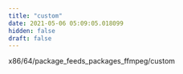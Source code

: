```yaml
---
title: "custom"
date: 2021-05-06 05:09:05.018099
hidden: false
draft: false
---
```


x86/64/package_feeds_packages_ffmpeg/custom

